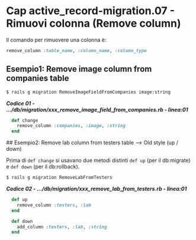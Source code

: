 # <a name="top"></a> Cap active_record-migration.07 - Rimuovi colonna (Remove column)

Il comando per rimuovere una colonna è:

```ruby
remove_column :table_name, :column_name, :column_type
```



## Esempio1: Remove image column from companies table

```bash
$ rails g migration RemoveImageFieldFromCompanies image:string
```


***Codice 01 - .../db/migration/xxx_remove_image_field_from_companies.rb - linea:01***

```ruby
  def change
    remove_column :companies, :image, :string
  end
```



## Esempio2: Remove lab column from testers table --> Old style (up / down)

Prima di `def change` si usavano due metodi distinti `def up` (per il db:migrate) e `def down` (per il db:rollback).

```bash
$ rails g migration RemoveLabFromTesters
```

***Codice 02 - .../db/migration/xxx_remove_lab_from_testers.rb - linea:01***

```ruby
  def up
    remove_column :testers, :lab
  end

  def down
    add_column :testers, :lab, :string
  end
```
